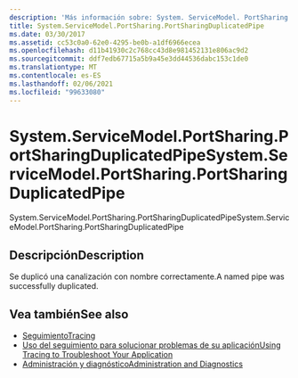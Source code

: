 ```yaml
---
description: 'Más información sobre: System. ServiceModel. PortSharing. PortSharingDuplicatedPipe'
title: System.ServiceModel.PortSharing.PortSharingDuplicatedPipe
ms.date: 03/30/2017
ms.assetid: cc53c0a0-62e0-4295-be0b-a1df6966ecea
ms.openlocfilehash: d11b41930c2c768cc43d8e981452131e806ac9d2
ms.sourcegitcommit: ddf7edb67715a5b9a45e3dd44536dabc153c1de0
ms.translationtype: MT
ms.contentlocale: es-ES
ms.lasthandoff: 02/06/2021
ms.locfileid: "99633080"
---
```

# <a name="systemservicemodelportsharingportsharingduplicatedpipe"></a><span data-ttu-id="78612-103">System.ServiceModel.PortSharing.PortSharingDuplicatedPipe</span><span class="sxs-lookup"><span data-stu-id="78612-103">System.ServiceModel.PortSharing.PortSharingDuplicatedPipe</span></span>

<span data-ttu-id="78612-104">System.ServiceModel.PortSharing.PortSharingDuplicatedPipe</span><span class="sxs-lookup"><span data-stu-id="78612-104">System.ServiceModel.PortSharing.PortSharingDuplicatedPipe</span></span>  
  
## <a name="description"></a><span data-ttu-id="78612-105">Descripción</span><span class="sxs-lookup"><span data-stu-id="78612-105">Description</span></span>  

 <span data-ttu-id="78612-106">Se duplicó una canalización con nombre correctamente.</span><span class="sxs-lookup"><span data-stu-id="78612-106">A named pipe was successfully duplicated.</span></span>  
  
## <a name="see-also"></a><span data-ttu-id="78612-107">Vea también</span><span class="sxs-lookup"><span data-stu-id="78612-107">See also</span></span>

- [<span data-ttu-id="78612-108">Seguimiento</span><span class="sxs-lookup"><span data-stu-id="78612-108">Tracing</span></span>](index.md)
- [<span data-ttu-id="78612-109">Uso del seguimiento para solucionar problemas de su aplicación</span><span class="sxs-lookup"><span data-stu-id="78612-109">Using Tracing to Troubleshoot Your Application</span></span>](using-tracing-to-troubleshoot-your-application.md)
- [<span data-ttu-id="78612-110">Administración y diagnóstico</span><span class="sxs-lookup"><span data-stu-id="78612-110">Administration and Diagnostics</span></span>](../index.md)
